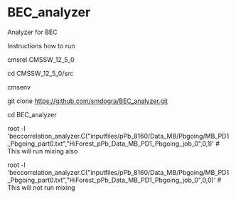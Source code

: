 # BEC_analyzer
Analyzer for BEC

Instructions how to run 

cmsrel CMSSW_12_5_0

cd CMSSW_12_5_0/src

cmsenv

git clone https://github.com/smdogra/BEC_analyzer.git

cd BEC_analyzer

root -l  'beccorrelation_analyzer.C("inputfiles/pPb_8160/Data_MB/Pbgoing/MB_PD1_Pbgoing_part0.txt","HiForest_pPb_Data_MB_PD1_Pbgoing_job_0",0,1)' # This will run mixing also 

root -l  'beccorrelation_analyzer.C("inputfiles/pPb_8160/Data_MB/Pbgoing/MB_PD1_Pbgoing_part0.txt","HiForest_pPb_Data_MB_PD1_Pbgoing_job_0",0,0)' # This will not run mixing 

